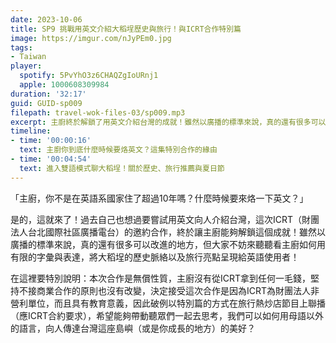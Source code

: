 ```yaml
---
date: 2023-10-06
title: SP9 挑戰用英文介紹大稻埕歷史與旅行！與ICRT合作特別篇
image: https://imgur.com/nJyPEm0.jpg
tags:
- Taiwan
player:
  spotify: 5PvYhO3z6CHAQZgIoURnj1
  apple: 1000608309984
duration: '32:17'
guid: GUID-sp009
filepath: travel-wok-files-03/sp009.mp3
excerpt: 主廚終於解鎖了用英文介紹台灣的成就！雖然以廣播的標準來說，真的還有很多可以改進的地方，但大家不妨來聽聽看主廚如何用有限的字彙與表達，將大稻埕的歷史脈絡以及旅行亮點呈現給英語使用者！
timeline:
- time: '00:00:16'
  text: 主廚你到底什麼時候要烙英文？這集特別合作的緣由
- time: '00:04:54'
  text: 進入雙語模式聊大稻埕！關於歷史、旅行推薦與夏日節
---
```

「主廚，你不是在英語系國家住了超過10年嗎？什麼時候要來烙一下英文？」

是的，這就來了！過去自己也想過要嘗試用英文向人介紹台灣，這次ICRT（財團法人台北國際社區廣播電台）的邀約合作，終於讓主廚能夠解鎖這個成就！雖然以廣播的標準來說，真的還有很多可以改進的地方，但大家不妨來聽聽看主廚如何用有限的字彙與表達，將大稻埕的歷史脈絡以及旅行亮點呈現給英語使用者！

在這裡要特別說明：本次合作是無償性質，主廚沒有從ICRT拿到任何一毛錢，堅持不接商業合作的原則也沒有改變，決定接受這次合作是因為ICRT為財團法人非營利單位，而且具有教育意義，因此破例以特別篇的方式在旅行熱炒店節目上聯播（應ICRT合約要求），希望能夠帶動聽眾們一起去思考，我們可以如何用母語以外的語言，向人傳達台灣這座島嶼（或是你成長的地方）的美好？